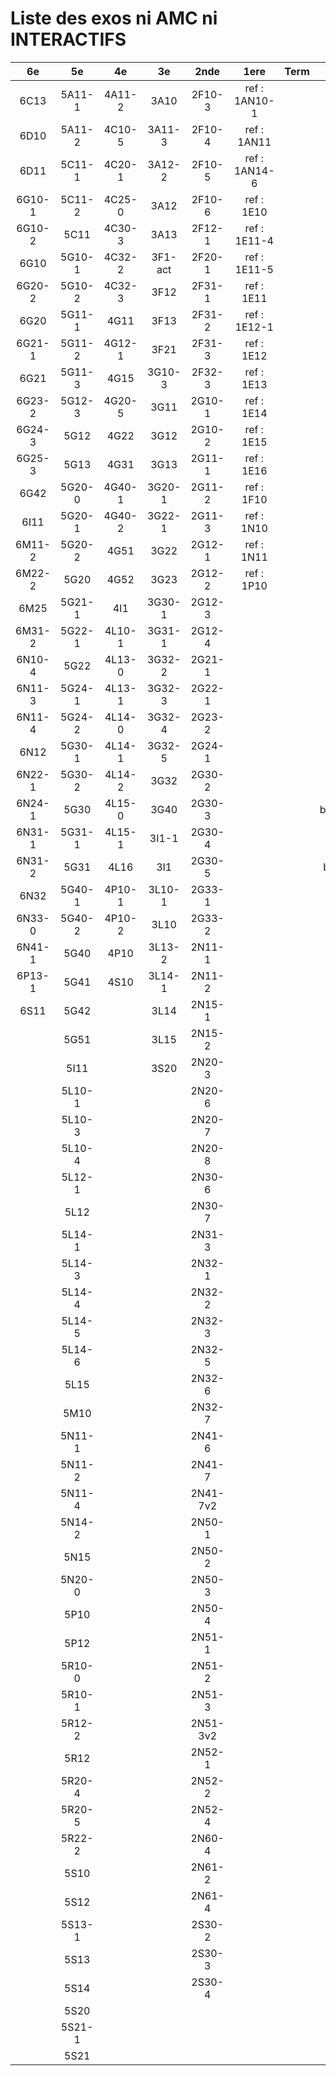 # Liste des exos ni AMC ni INTERACTIFS

|6e|5e|4e|3e|2nde|1ere|Term|Reste|
|:-:|:-:|:-:|:-:|:-:|:-:|:-:|:-:|
|6C13|5A11-1|4A11-2|3A10|2F10-3|ref : 1AN10-1||MG32_3F13|
|6D10|5A11-2|4C10-5|3A11-3|2F10-4|ref : 1AN11||beta2F31|
|6D11|5C11-1|4C20-1|3A12-2|2F10-5|ref : 1AN14-6||beta3F23|
|6G10-1|5C11-2|4C25-0|3A12|2F10-6|ref : 1E10||beta3G15|
|6G10-2|5C11|4C30-3|3A13|2F12-1|ref : 1E11-4||beta3G41|
|6G10|5G10-1|4C32-2|3F1-act|2F20-1|ref : 1E11-5||beta3S20-1|
|6G20-2|5G10-2|4C32-3|3F12|2F31-1|ref : 1E11||beta3s21|
|6G20|5G11-1|4G11|3F13|2F31-2|ref : 1E12-1||beta4C31|
|6G21-1|5G11-2|4G12-1|3F21|2F31-3|ref : 1E12||beta4G20-3|
|6G21|5G11-3|4G15|3G10-3|2F32-3|ref : 1E13||beta4G20-4|
|6G23-2|5G12-3|4G20-5|3G11|2G10-1|ref : 1E14||beta5G30-2|
|6G24-3|5G12|4G22|3G12|2G10-2|ref : 1E15||beta6C33-1|
|6G25-3|5G13|4G31|3G13|2G11-1|ref : 1E16||beta6test2|
|6G42|5G20-0|4G40-1|3G20-1|2G11-2|ref : 1F10||beta6test2021|
|6I11|5G20-1|4G40-2|3G22-1|2G11-3|ref : 1N10||betaAsymptotesObliques|
|6M11-2|5G20-2|4G51|3G22|2G12-1|ref : 1N11||betaEqCarreDansC|
|6M22-2|5G20|4G52|3G23|2G12-2|ref : 1P10||betaEquations|
|6M25|5G21-1|4I1|3G30-1|2G12-3|||betaEquationsLog|
|6M31-2|5G22-1|4L10-1|3G31-1|2G12-4|||betaEqValAbs|
|6N10-4|5G22|4L13-0|3G32-2|2G21-1|||betaExo3d|
|6N11-3|5G24-1|4L13-1|3G32-3|2G22-1|||betaExoLimite|
|6N11-4|5G24-2|4L14-0|3G32-4|2G23-2|||betaExoSimpleMatthieu|
|6N12|5G30-1|4L14-1|3G32-5|2G24-1|||betaModele10_simple_question-reponse|
|6N22-1|5G30-2|4L14-2|3G32|2G30-2|||betaModele11_parametrable|
|6N24-1|5G30|4L15-0|3G40|2G30-3|||betaModele20_plusieurs_types_de_questions|
|6N31-1|5G31-1|4L15-1|3I1-1|2G30-4|||betaModele21_parametrables|
|6N31-2|5G31|4L16|3I1|2G30-5|||betaModele30_constructions_géométriques|
|6N32|5G40-1|4P10-1|3L10-1|2G33-1|||betaModele31_parametrables|
|6N33-0|5G40-2|4P10-2|3L10|2G33-2|||betaModele40_tableau_proportionnalite|
|6N41-1|5G40|4P10|3L13-2|2N11-1|||betaModele41_tableau_signes_variations|
|6P13-1|5G41|4S10|3L14-1|2N11-2|||betaModele50_Mathsteps|
|6S11|5G42||3L14|2N15-1|||betaProbaAouB|
||5G51||3L15|2N15-2|||betaProbabilites|
||5I11||3S20|2N20-3|||betaProbabilitesJC|
||5L10-1|||2N20-6|||betaPuissances|
||5L10-3|||2N20-7|||betarotation3d|
||5L10-4|||2N20-8|||betaSpline|
||5L12-1|||2N30-6|||betaSys2x2CombLin|
||5L12|||2N30-7|||betaTracerParabole|
||5L14-1|||2N31-3|||moule_a_exo_mathalea|
||5L14-3|||2N32-1|||moule_a_exo_mathalea2d|
||5L14-4|||2N32-2|||c3C10-2|
||5L14-5|||2N32-3|||c3I11|
||5L14-6|||2N32-5|||c3N10|
||5L15|||2N32-6|||c3N23|
||5M10|||2N32-7|||can6I01|
||5N11-1|||2N41-6|||CM020|
||5N11-2|||2N41-7|||CM021|
||5N11-4|||2N41-7v2|||ExC100|
||5N14-2|||2N50-1|||HPC100|
||5N15|||2N50-2|||PEA11-1|
||5N20-0|||2N50-3|||PEA11|
||5P10|||2N50-4|||PEA12|
||5P12|||2N51-1|||PEA13|
||5R10-0|||2N51-2|||PEG20|
||5R10-1|||2N51-3|||PEG21|
||5R12-2|||2N51-3v2|||PEG22|
||5R12|||2N52-1|||PEG23|
||5R20-4|||2N52-2|||PEG24|
||5R20-5|||2N52-4|||P003|
||5R22-2|||2N60-4|||P004|
||5S10|||2N61-2|||P005|
||5S12|||2N61-4|||P006|
||5S13-1|||2S30-2|||P007|
||5S13|||2S30-3|||P008|
||5S14|||2S30-4|||P009|
||5S20||||||P010|
||5S21-1||||||P011|
||5S21||||||P012|
